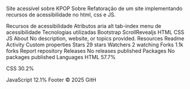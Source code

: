 Site acessível sobre KPOP
Sobre
Refatoração de um site implementando recursos de acessibilidade no html, css e JS.

Recursos de acessibilidade
Atributos aria
alt
tab-index
menu de acessibilidade
Tecnologias utilizadas
Bootstrap
ScrollRevealjs
HTML
CSS
JS
About
No description, website, or topics provided.
Resources
 Readme
 Activity
 Custom properties
Stars
 29 stars
Watchers
 2 watching
Forks
 1.1k forks
Report repository
Releases
No releases published
Packages
No packages published
Languages
HTML
57.7%
 
CSS
30.2%
 
JavaScript
12.1%
Footer
© 2025 GitH
